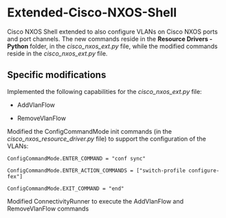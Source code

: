# Extended-Cisco-NXOS-Shell
Cisco NXOS Shell extended to also configure VLANs on Cisco NXOS ports and port channels. The new commands reside in the **Resource Drivers - Python** folder, in the *cisco_nxos_ext.py* file, while the modified commands reside in the *cisco_nxos_ext.py* file.

<h2>Specific modifications</h2>

Implemented the following capabilities for the *cisco_nxos_ext.py* file:

* AddVlanFlow

* RemoveVlanFlow

Modified the ConfigCommandMode init commands (in the *cisco_nxos_resource_driver.py* file) to support the configuration of the VLANs:

    ConfigCommandMode.ENTER_COMMAND = "conf sync"
    
    ConfigCommandMode.ENTER_ACTION_COMMANDS = ["switch-profile configure-fex"]
    
    ConfigCommandMode.EXIT_COMMAND = "end"
  
Modified ConnectivityRunner to execute the AddVlanFlow and RemoveVlanFlow commands
